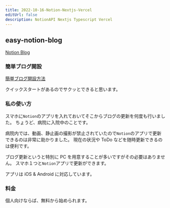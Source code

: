 ```yaml
---
title: 2022-10-16-Notion-Nextjs-Vercel
editUrl: false
description: NotionAPI Nextjs Typescript Vercel
---
```


## easy-notion-blog

[Notion Blog](https://zenn.dev/otoyo/articles/38e4092927f7c1)

### 簡単ブログ開設

[簡単ブログ開設方法](https://github.com/otoyo/easy-notion-blog/blob/main/README.ja.md)

クイックスタートがあるのでサクッとできると思います。

### 私の使い方

スマホに`Notion`のアプリを入れておいてそこからブログの更新を何度も行いました。
ちょうど、病院に入院中のことです。

病院内では、動画、静止画の撮影が禁止されていたので`Notion`のアプリで更新できるのは非常に助かりました。
現在の状況や ToDo などを随時更新できるのは便利です。

ブログ更新というと特別に PC を用意することが多いですがその必要はありません。
スマホ１つと`Notion`アプリで更新ができます。

アプリは iOS & Android に対応しています。

### 料金

個人向けならば、無料から始められます。
